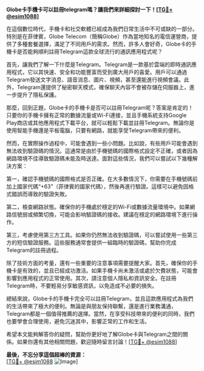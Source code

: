 **Globe卡手機卡可以註冊telegram嗎？讓我們來詳細探討一下！[[TG💪+ @esim1088](https://t.me/s/esim1088)]**

在這個數位時代，手機卡和社交軟體已經成為我們日常生活中不可或缺的一部分。特別是在菲律賓，Globe Telecom（簡稱Globe）作為當地知名的電信運營商，提供了多種套餐選擇，滿足了不同用戶的需求。然而，許多人會好奇，Globe卡的手機卡是否能夠順利註冊Telegram這款全球流行的通訊應用程式呢？

首先，讓我們了解一下什麼是Telegram。Telegram是一款基於雲端的即時通訊應用程式，它以其快速、安全和功能豐富而受到廣大用戶的喜愛。用戶可以通過Telegram發送文字消息、語音消息、圖片、視頻，甚至還能進行視頻會議。此外，Telegram還提供了秘密聊天模式，確保聊天內容不會被存儲在伺服器上，進一步提升了隱私保護。

那麼，回到正題，Globe卡的手機卡是否可以註冊Telegram呢？答案是肯定的！只要你的手機卡擁有正常的數據流量或Wi-Fi連接，並且手機系統支持Google Play商店或其他應用程式下載平台，就可以輕鬆下載並註冊Telegram。無論你是使用智能手機還是平板電腦，只要有網路，就能享受Telegram帶來的便利。

然而，在實際操作過程中，可能會遇到一些小問題。比如說，有些用戶可能會遇到無法收到驗證碼的情況。這通常是由於手機號碼的國際格式設定不正確，或者因為網路環境不佳導致驗證碼未能及時送達。面對這些情況，我們可以嘗試以下幾種解決方案：

第一，確認手機號碼的國際格式是否正確。在大多數情況下，你需要在手機號碼前加上國家代碼“+63”（菲律賓的國家代碼），然後再進行驗證。這樣可以避免因格式錯誤而導致的驗證失敗。

第二，檢查網路狀態。確保你的手機處於穩定的Wi-Fi或數據流量環境中。如果網路信號弱或頻繁切換，可能会影响驗證碼的接收。建議在穩定的網路環境下進行操作。

第三，考慮使用第三方工具。如果你仍然無法收到驗證碼，可以嘗試使用一些第三方的短信驗證服務。這些服務通常會提供一組臨時的驗證碼，幫助你完成Telegram的註冊過程。

除了技術方面的考量，還有一些重要的注意事項需要提醒大家。首先，確保你的手機卡是有效的，並且已經成功激活。如果手機卡尚未激活或處於欠費狀態，可能會影響到應用程式的正常使用。其次，請注意個人隱私和資訊安全。在註冊Telegram時，不要輕易分享敏感資訊，以免造成不必要的損失。

總結來說，Globe卡的手機卡完全可以註冊Telegram，並且這款應用程式為我們的生活帶來了極大的便利。無論是與朋友保持聯繫，還是進行業務溝通，Telegram都是一個值得推薦的選擇。當然，在享受科技帶來的便利的同時，我們也要學會合理使用，避免沉迷其中，影響正常的工作和生活。

希望本文能夠解答你的疑問，幫助你更好地了解Globe卡與Telegram之間的關係。如果你還有其他相關問題，歡迎隨時留言討論！[[TG💪+ @esim1088](https://t.me/s/esim1088)]

**最後，不忘分享這個超棒的資源：**  
[[TG💪+ @esim1088](https://t.me/s/esim1088) ![Image](https://i.postimg.cc/4NQfJmqS/Snipaste-2025-05-13-00-14-12.png)]
